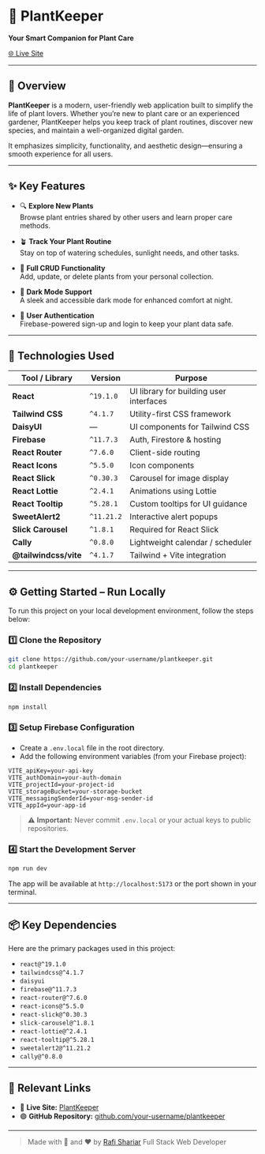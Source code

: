 
# 🌿 PlantKeeper  
**Your Smart Companion for Plant Care**

[🌐 Live Site](https://ph-a10-60ab6.web.app/)

---

## 🌱 Overview

**PlantKeeper** is a modern, user-friendly web application built to simplify the life of plant lovers. Whether you’re new to plant care or an experienced gardener, PlantKeeper helps you keep track of plant routines, discover new species, and maintain a well-organized digital garden.

It emphasizes simplicity, functionality, and aesthetic design—ensuring a smooth experience for all users.

---

## ✨ Key Features

- 🔍 **Explore New Plants**  
  Browse plant entries shared by other users and learn proper care methods.

- 🪴 **Track Your Plant Routine**  
  Stay on top of watering schedules, sunlight needs, and other tasks.

- 📝 **Full CRUD Functionality**  
  Add, update, or delete plants from your personal collection.

- 🌙 **Dark Mode Support**  
  A sleek and accessible dark mode for enhanced comfort at night.

- 🔐 **User Authentication**  
  Firebase-powered sign-up and login to keep your plant data safe.

---

## 🔧 Technologies Used

| Tool / Library        | Version    | Purpose                                      |
|-----------------------|------------|----------------------------------------------|
| **React**             | `^19.1.0`  | UI library for building user interfaces      |
| **Tailwind CSS**      | `^4.1.7`   | Utility-first CSS framework                  |
| **DaisyUI**           | —          | UI components for Tailwind CSS               |
| **Firebase**          | `^11.7.3`  | Auth, Firestore & hosting                    |
| **React Router**      | `^7.6.0`   | Client-side routing                          |
| **React Icons**       | `^5.5.0`   | Icon components                              |
| **React Slick**       | `^0.30.3`  | Carousel for image display                   |
| **React Lottie**      | `^2.4.1`   | Animations using Lottie                      |
| **React Tooltip**     | `^5.28.1`  | Custom tooltips for UI guidance              |
| **SweetAlert2**       | `^11.21.2` | Interactive alert popups                     |
| **Slick Carousel**    | `^1.8.1`   | Required for React Slick                     |
| **Cally**             | `^0.8.0`   | Lightweight calendar / scheduler             |
| **@tailwindcss/vite** | `^4.1.7`   | Tailwind + Vite integration                  |

---

## ⚙️ Getting Started – Run Locally

To run this project on your local development environment, follow the steps below:

### 1️⃣ Clone the Repository

```bash
git clone https://github.com/your-username/plantkeeper.git
cd plantkeeper
````

### 2️⃣ Install Dependencies

```bash
npm install
```

### 3️⃣ Setup Firebase Configuration

* Create a `.env.local` file in the root directory.
* Add the following environment variables (from your Firebase project):

```env
VITE_apiKey=your-api-key
VITE_authDomain=your-auth-domain
VITE_projectId=your-project-id
VITE_storageBucket=your-storage-bucket
VITE_messagingSenderId=your-msg-sender-id
VITE_appId=your-app-id
```

> ⚠️ **Important:** Never commit `.env.local` or your actual keys to public repositories.

### 4️⃣ Start the Development Server

```bash
npm run dev
```

The app will be available at `http://localhost:5173` or the port shown in your terminal.

---

## 📦 Key Dependencies

Here are the primary packages used in this project:

* `react@^19.1.0`
* `tailwindcss@^4.1.7`
* `daisyui`
* `firebase@^11.7.3`
* `react-router@^7.6.0`
* `react-icons@^5.5.0`
* `react-slick@^0.30.3`
* `slick-carousel@^1.8.1`
* `react-lottie@^2.4.1`
* `react-tooltip@^5.28.1`
* `sweetalert2@^11.21.2`
* `cally@^0.8.0`

---

## 🔗 Relevant Links

* 🔴 **Live Site:** [PlantKeeper](https://ph-a10-60ab6.web.app/)
* 🟣 **GitHub Repository:** [github.com/your-username/plantkeeper](https://github.com/your-username/plantkeeper)

---

> Made with 🌱 and ❤️ by [Rafi Shariar](https://github.com/Rafi-Shariar)
> Full Stack Web Developer 



